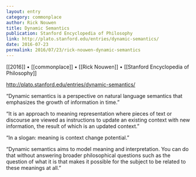 ```yaml
---
layout: entry
category: commonplace
author: Rick Nouwen
title: Dynamic Semantics
publication: Stanford Encyclopedia of Philosophy
link: http://plato.stanford.edu/entries/dynamic-semantics/
date: 2016-07-23
permalink: 2016/07/23/rick-nouwen-dynamic-semantics
---
```


[[2016]] • [[commonplace]] • [[Rick Nouwen]] • [[Stanford Encyclopedia of Philosophy]]

http://plato.stanford.edu/entries/dynamic-semantics/

“Dynamic semantics is a perspective on natural language semantics that emphasizes the growth of information in time.”

“It is an approach to meaning representation where pieces of text or discourse are viewed as instructions to update an existing context with new information, the result of which is an updated context.”

“In a slogan: meaning is context change potential.”

“Dynamic semantics aims to model meaning and interpretation. You can do that without answering broader philosophical questions such as the question of what it is that makes it possible for the subject to be related to these meanings at all.”
